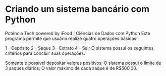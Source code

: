 # Criando um sistema bancário com Python
Potência Tech powered by iFood | Ciências de Dados com Python
Este programa permite que usuário realize quatro operações básicas:

1 - Depósito
2 - Saque
3 - Extrato
4 - Sair
O sistema possui os seguintes critérios para concluir suas operações:

Somente é possível depositar valores positivos;
O sistema possui o limite de 3 saques diários;
O valor máximo de cada saque é de R$500,00.
